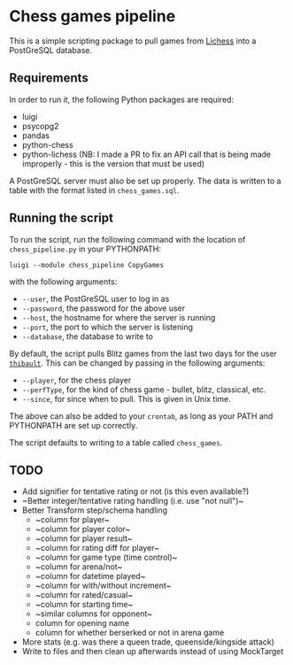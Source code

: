 # Chess games pipeline

This is a simple scripting package to pull games from [Lichess](http://lichess.org) into a PostGreSQL database.

## Requirements

In order to run it, the following Python packages are required:

- luigi
- psycopg2
- pandas
- python-chess
- python-lichess (NB: I made a PR to fix an API call that is being made improperly - this is the version that must be used)

A PostGreSQL server must also be set up properly. The data is written to a table with the format listed in `chess_games.sql`.

## Running the script

To run the script, run the following command with the location of `chess_pipeline.py` in your PYTHONPATH:

`luigi --module chess_pipeline CopyGames`

with the following arguments:

- `--user`, the PostGreSQL user to log in as
- `--password`, the password for the above user
- `--host`, the hostname for where the server is running
- `--port`, the port to which the server is listening
- `--database`, the database to write to

By default, the script pulls Blitz games from the last two days for the user [`thibault`](http://lichess.org/@/thibault). This can be changed by passing in the following arguments:

- `--player`, for the chess player
- `--perfType`, for the kind of chess game - bullet, blitz, classical, etc.
- `--since`, for since when to pull. This is given in Unix time.

The above can also be added to your `crontab`, as long as your PATH and PYTHONPATH are set up correctly.

The script defaults to writing to a table called `chess_games`.

## TODO

- Add signifier for tentative rating or not (is this even available?)
- ~Better integer/tentative rating handling (i.e. use "not null")~
- Better Transform step/schema handling
  - ~column for player~
  - ~column for player color~
  - ~column for player result~
  - ~column for rating diff for player~
  - ~column for game type (time control)~
  - ~column for arena/not~
  - ~column for datetime played~
  - ~column for with/without increment~
  - ~column for rated/casual~
  - ~column for starting time~
  - ~similar columns for opponent~
  - column for opening name
  - column for whether berserked or not in arena game
- More stats (e.g. was there a queen trade, queenside/kingside attack)
- Write to files and then clean up afterwards instead of using MockTarget
